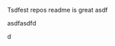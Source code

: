 Tsdfest repos readme is great asdf







asdfasdfd




d

































































































































































